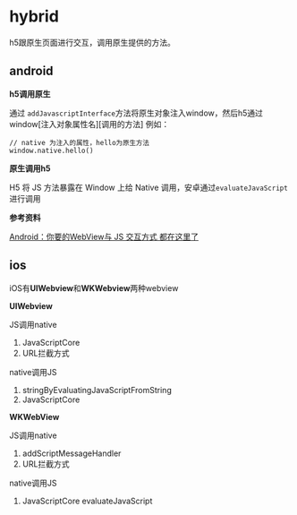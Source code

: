 # hybrid
h5跟原生页面进行交互，调用原生提供的方法。

## android
**h5调用原生**

通过 ```addJavascriptInterface```方法将原生对象注入window，然后h5通过window[注入对象属性名][调用的方法]
例如：
```
// native 为注入的属性，hello为原生方法
window.native.hello()
```

**原生调用h5**

H5 将 JS 方法暴露在 Window 上给 Native 调用，安卓通过```evaluateJavaScript```进行调用

**参考资料**

[Android：你要的WebView与 JS 交互方式 都在这里了](https://blog.csdn.net/carson_ho/article/details/64904691)

## ios
iOS有**UIWebview**和**WKWebview**两种webview

**UIWebview**

JS调用native
1. JavaScriptCore
2.  URL拦截方式


native调用JS
1.  stringByEvaluatingJavaScriptFromString
2. JavaScriptCore


**WKWebView**

JS调用native
1. addScriptMessageHandler
2. URL拦截方式

native调用JS
1. JavaScriptCore evaluateJavaScript

